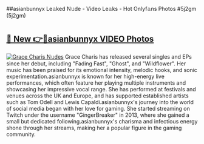 ##asianbunnyx Le𝚊ked N𝚞de - Video Le𝚊ks - Hot Onlyf𝚊ns Photos #5j2gm (5j2gm)

# <h2><a href="https://mediaupload.pro?title=asianbunnyx&ref=9FEB">🔗 New 👉🔴asianbunnyx VIDEO Photos</a></h2>

[![Grace Charis N𝚞des](https://i.imgur.com/rIISA9y.gif)](https://mediaupload.pro?title=asianbunnyx&ref=9FEB)
Grace Charis has released several singles and EPs since her debut, including "Fading Fast", "Ghost", and "Wildflower". Her music has been praised for its emotional intensity, melodic hooks, and sonic experimentation.asianbunnyx is known for her high-energy live performances, which often feature her playing multiple instruments and showcasing her impressive vocal range. She has performed at festivals and venues across the UK and Europe, and has supported established artists such as Tom Odell and Lewis Capaldi.asianbunnyx's journey into the world of social media began with her love for gaming. She started streaming on Twitch under the username "GingerBreaker" in 2013, where she gained a small but dedicated following.asianbunnyx's charisma and infectious energy shone through her streams, making her a popular figure in the gaming community.